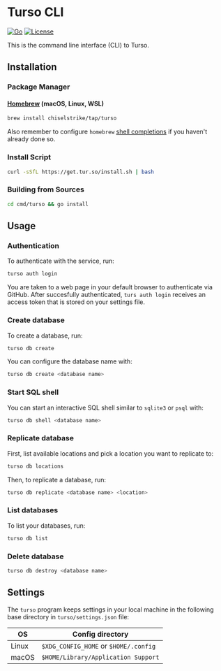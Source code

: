 # Turso CLI

[![Go](https://github.com/chiselstrike/turso-cli/actions/workflows/go.yml/badge.svg)](https://github.com/chiselstrike/turso-cli/actions/workflows/go.yml)
[![License](https://img.shields.io/badge/license-MIT-blue)](https://github.com/chiselstrike/turso-cli/blob/main/LICENSE)

This is the command line interface (CLI) to Turso.

## Installation

### Package Manager

#### [Homebrew](https://brew.sh) (macOS, Linux, WSL)

```bash
brew install chiselstrike/tap/turso
```

Also remember to configure `homebrew` [shell completions](https://docs.brew.sh/Shell-Completion) if you haven't already done so.

### Install Script

```bash
curl -sSfL https://get.tur.so/install.sh | bash
```

### Building from Sources

```bash
cd cmd/turso && go install
```

## Usage

### Authentication

To authenticate with the service, run:

```bash
turso auth login
```

You are taken to a web page in your default browser to authenticate via GitHub.
After succesfully authenticated, `turs auth login` receives an access token that is stored on your settings file.

### Create database

To create a database, run:

```bash
turso db create
```

You can configure the database name with:

```bash
turso db create <database name>
```

### Start SQL shell

You can start an interactive SQL shell similar to `sqlite3` or `psql` with:

```bash
turso db shell <database name>
```

### Replicate database

First, list available locations and pick a location you want to replicate to:

```bash
turso db locations
```

Then, to replicate a database, run:

```bash
turso db replicate <database name> <location>
```

### List databases

To list your databases, run:

```bash
turso db list
```

### Delete database

```bash
turso db destroy <database name>
```

## Settings

The `turso` program keeps settings in your local machine in the following base directory in `turso/settings.json` file:

| OS    | Config directory |
| ----- | -----------------|
| Linux | `$XDG_CONFIG_HOME` or `$HOME/.config` |
| macOS | `$HOME/Library/Application Support`  |
